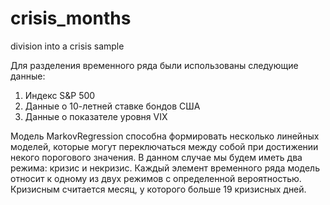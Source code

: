 # crisis_months
division into a crisis sample

Для разделения временного ряда были использованы следующие данные:
1.	Индекс S&P 500
2.	Данные о 10-летней ставке бондов США
3.	Данные о показателе уровня VIX

Модель MarkovRegression способна формировать несколько линейных моделей, которые могут переключаться между собой при достижении некого порогового значения. В данном случае мы будем иметь два режима: кризис и некризис. 
Каждый элемент временного ряда модель относит к одному из двух режимов с определенной вероятностью. Кризисным считается месяц, у которого больше 19 кризисных дней. 

